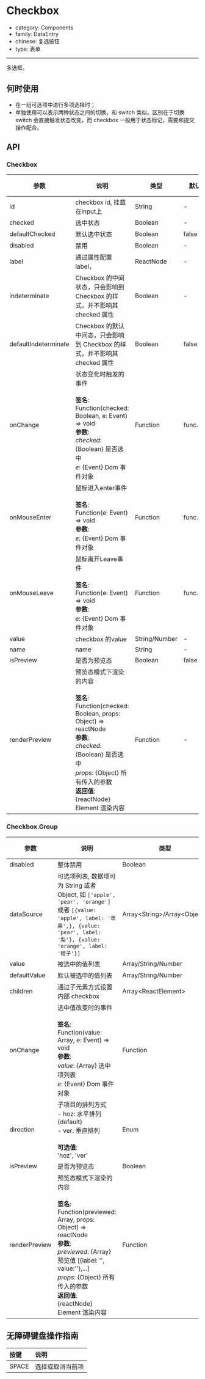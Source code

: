 # Checkbox

-   category: Components
-   family: DataEntry
-   chinese: 复选按钮
-   type: 表单

---

多选框。

## 何时使用

-   在一组可选项中进行多项选择时；
-   单独使用可以表示两种状态之间的切换，和 switch 类似。区别在于切换 switch 会直接触发状态改变，而 checkbox 一般用于状态标记，需要和提交操作配合。

## API

### Checkbox

| 参数                   | 说明                                                                                                                                                                                                             | 类型            | 默认值       | 版本支持 |
| -------------------- | -------------------------------------------------------------------------------------------------------------------------------------------------------------------------------------------------------------- | ------------- | --------- | ---- |
| id                   | checkbox id, 挂载在input上                                                                                                                                                                                         | String        | -         |      |
| checked              | 选中状态                                                                                                                                                                                                           | Boolean       | -         |      |
| defaultChecked       | 默认选中状态                                                                                                                                                                                                         | Boolean       | false     |      |
| disabled             | 禁用                                                                                                                                                                                                             | Boolean       | -         |      |
| label                | 通过属性配置label，                                                                                                                                                                                                   | ReactNode     | -         |      |
| indeterminate        | Checkbox 的中间状态，只会影响到 Checkbox 的样式，并不影响其 checked 属性                                                                                                                                                             | Boolean       | -         |      |
| defaultIndeterminate | Checkbox 的默认中间态，只会影响到 Checkbox 的样式，并不影响其 checked 属性                                                                                                                                                            | Boolean       | false     |      |
| onChange             | 状态变化时触发的事件<br/><br/>**签名**:<br/>Function(checked: Boolean, e: Event) => void<br/>**参数**:<br/>_checked_: {Boolean} 是否选中<br/>_e_: {Event} Dom 事件对象                                                               | Function      | func.noop |      |
| onMouseEnter         | 鼠标进入enter事件<br/><br/>**签名**:<br/>Function(e: Event) => void<br/>**参数**:<br/>_e_: {Event} Dom 事件对象                                                                                                              | Function      | func.noop |      |
| onMouseLeave         | 鼠标离开Leave事件<br/><br/>**签名**:<br/>Function(e: Event) => void<br/>**参数**:<br/>_e_: {Event} Dom 事件对象                                                                                                              | Function      | func.noop |      |
| value                | checkbox 的value                                                                                                                                                                                                | String/Number | -         |      |
| name                 | name                                                                                                                                                                                                           | String        | -         |      |
| isPreview            | 是否为预览态                                                                                                                                                                                                         | Boolean       | false     | 1.19 |
| renderPreview        | 预览态模式下渲染的内容<br/><br/>**签名**:<br/>Function(checked: Boolean, props: Object) => reactNode<br/>**参数**:<br/>_checked_: {Boolean} 是否选中<br/>_props_: {Object} 所有传入的参数<br/>**返回值**:<br/>{reactNode} Element 渲染内容<br/> | Function      | -         | 1.19 |

### Checkbox.Group

| 参数            | 说明                                                                                                                                                                                                                                        | 类型                                | 默认值      | 版本支持 |
| ------------- | ----------------------------------------------------------------------------------------------------------------------------------------------------------------------------------------------------------------------------------------- | --------------------------------- | -------- | ---- |
| disabled      | 整体禁用                                                                                                                                                                                                                                      | Boolean                           | -        |      |
| dataSource    | 可选项列表, 数据项可为 String 或者 Object, 如 `['apple', 'pear', 'orange']` 或者 `[{value: 'apple', label: '苹果',}, {value: 'pear', label: '梨'}, {value: 'orange', label: '橙子'}]`                                                                         | Array&lt;String>/Array&lt;Object> | \[]      |      |
| value         | 被选中的值列表                                                                                                                                                                                                                                   | Array/String/Number               | -        |      |
| defaultValue  | 默认被选中的值列表                                                                                                                                                                                                                                 | Array/String/Number               | -        |      |
| children      | 通过子元素方式设置内部 checkbox                                                                                                                                                                                                                      | Array&lt;ReactElement>            | -        |      |
| onChange      | 选中值改变时的事件<br/><br/>**签名**:<br/>Function(value: Array, e: Event) => void<br/>**参数**:<br/>_value_: {Array} 选中项列表<br/>_e_: {Event} Dom 事件对象                                                                                                  | Function                          | () => {} |      |
| direction     | 子项目的排列方式<br/>- hoz: 水平排列 (default)<br/>- ver: 垂直排列<br/><br/>**可选值**:<br/>'hoz', 'ver'                                                                                                                                                     | Enum                              | 'hoz'    |      |
| isPreview     | 是否为预览态                                                                                                                                                                                                                                    | Boolean                           | false    | 1.19 |
| renderPreview | 预览态模式下渲染的内容<br/><br/>**签名**:<br/>Function(previewed: Array, props: Object) => reactNode<br/>**参数**:<br/>_previewed_: {Array} 预览值 [{label: '', value:''},...]<br/>_props_: {Object} 所有传入的参数<br/>**返回值**:<br/>{reactNode} Element 渲染内容<br/> | Function                          | -        | 1.19 |

## 无障碍键盘操作指南

| 按键    | 说明       |
| :---- | :------- |
| SPACE | 选择或取消当前项 |
